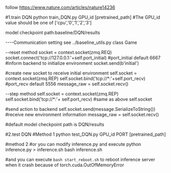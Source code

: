 follow https://www.nature.com/articles/nature14236


#1.train DQN
python train_DQN.py GPU_id [pretrained_path]    #The GPU_id value should be one of ['cpu','0','1','2','3']

model checkpoint path:baseline/DQN/results


----Communication setting
see ../baseline_utils.py class Game

--reset method
socket = context.socket(zmq.REQ)
socket.connect('tcp://127.0.0.1:'+self.port_initial) #port_initial default 6667
#inform backend to initialize environment
socket.send(b'initial') 

#create new socket to receive initial environment
self.socket = context.socket(zmq.REP)
self.socket.bind('tcp://*:'+self.port_recv) #port_recv default 5556
message_raw = self.socket.recv()


--step method
self.socket = context.socket(zmq.REP)
self.socket.bind('tcp://*:'+ self.port_recv)  #same as above self.socket

#send action to backend
self.socket.send(message.SerializeToString())
#receive new environment information
message_raw = self.socket.recv()


#default model checkpoint path is DQN/results

#2.test DQN
#Method 1
python test_DQN.py GPU_id PORT [pretrained_path]


#method 2
#or you can modify inference.py and execute 
python inference.py > inference.sh
bash inference.sh

#and you can execute  `bash start_reboot.sh` to reboot inference server when it crash because of torch.cuda.OutOfMemoryError
